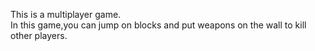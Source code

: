 This is a multiplayer game.  
In this game,you can jump on blocks and put weapons on the wall to kill other players.  
